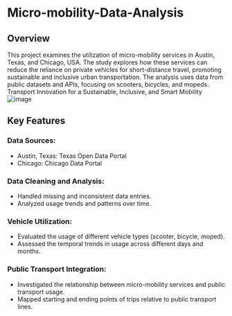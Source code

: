 # Micro-mobility-Data-Analysis

## Overview
This project examines the utilization of micro-mobility services in Austin, Texas, and Chicago, USA. The study explores how these services can reduce the reliance on private vehicles for short-distance travel, promoting sustainable and inclusive urban transportation. The analysis uses data from public datasets and APIs, focusing on scooters, bicycles, and mopeds.
Transport Innovation for a Sustainable, Inclusive, and Smart Mobility
![image](https://github.com/user-attachments/assets/d638731b-0a30-4ecb-be72-c36c70d7beea)
## Key Features
### Data Sources:
+ Austin, Texas: Texas Open Data Portal
+ Chicago: Chicago Data Portal
### Data Cleaning and Analysis:
+ Handled missing and inconsistent data entries.
+ Analyzed usage trends and patterns over time.
### Vehicle Utilization:
+ Evaluated the usage of different vehicle types (scooter, bicycle, moped).
+ Assessed the temporal trends in usage across different days and months.
### Public Transport Integration:
+ Investigated the relationship between micro-mobility services and public transport usage.
+ Mapped starting and ending points of trips relative to public transport lines.
